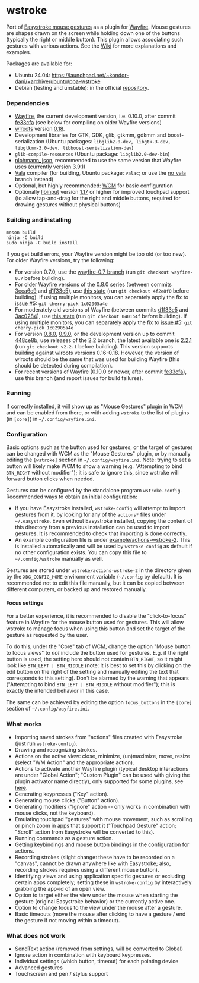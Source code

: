 # wstroke

Port of [Easystroke mouse gestures](https://github.com/thjaeger/easystroke) as a plugin for [Wayfire](https://github.com/WayfireWM/wayfire). Mouse gestures are shapes drawn on the screen while holding down one of the buttons (typically the right or middle button). This plugin allows associating such gestures with various actions. See the [Wiki](https://github.com/dkondor/wstroke/wiki) for more explanations and examples.

Packages are available for:
 - Ubuntu 24.04: https://launchpad.net/~kondor-dani/+archive/ubuntu/ppa-wstroke
 - Debian (testing and unstable): in the official [repository](https://packages.debian.org/testing/wstroke).

### Dependencies

 - [Wayfire](https://github.com/WayfireWM/wayfire), the current development version, i.e. 0.10.0, after commit [fe33cfa](https://github.com/WayfireWM/wayfire/commit/fe33cfa5b03f11cb9749694929cc33583464bda0) (see below for compiling on older Wayfire versions)
 - [wlroots](https://gitlab.freedesktop.org/wlroots/wlroots) version [0.18](https://gitlab.freedesktop.org/wlroots/wlroots/-/tree/0.18?ref_type=heads).
 - Development libraries for GTK, GDK, glib, gtkmm, gdkmm and boost-serialization (Ubuntu packages: `libglib2.0-dev, libgtk-3-dev, libgtkmm-3.0-dev, libboost-serialization-dev`)
 - `glib-compile-resources` (Ubuntu package: `libglib2.0-dev-bin`)
 - [nlohmann_json](https://github.com/nlohmann/json/), recommended to use the same version that Wayfire uses (currently version 3.9.1)
 - [Vala](https://vala.dev/) compiler (for building, Ubuntu package: `valac`; or use the [no_vala](https://github.com/dkondor/wstroke/tree/no_vala) branch instead)
 - Optional, but highly recommended: [WCM](https://github.com/WayfireWM/wcm) for basic configuration
 - Optionally [libinput](https://www.freedesktop.org/wiki/Software/libinput/) version [1.17](https://lists.freedesktop.org/archives/wayland-devel/2021-February/041733.html) or higher for improved touchpad support (to allow tap-and-drag for the right and middle buttons, required for drawing gestures without physical buttons)

### Building and installing

```
meson build
ninja -C build
sudo ninja -C build install
```

If you get build errors, your Wayfire version might be too old (or too new). For older Wayfire versions, try the following:
 - For version 0.7.0, use the [wayfire-0.7 branch](https://github.com/dkondor/wstroke/tree/wayfire-0.7) (run `git checkout wayfire-0.7` before building).
 - For older Wayfire versions of the 0.8.0 series (between commits [3cca6c9](https://github.com/WayfireWM/wayfire/commit/3cca6c9fee35ea8671da2b1c3f56ca61045ea693) and [d1f33e5](https://github.com/WayfireWM/wayfire/commit/d1f33e58326175f6437d0345ac78b0bb9f03b889)), use [this state](https://github.com/dkondor/wstroke/tree/4f2e8f00e4c734ac6fc3698bc4cfc504fe47a311) (run `git checkout 4f2e8f0` before building). If using multiple monitors, you can separately apply the fix to [issue #5](https://github.com/dkondor/wstroke/issues/5): `git cherry-pick 1c02905a4e`
 - For moderately old versions of Wayfire (between commits [d1f33e5](https://github.com/WayfireWM/wayfire/commit/d1f33e58326175f6437d0345ac78b0bb9f03b889) and
 [3ac0284](https://github.com/WayfireWM/wayfire/commit/3ac028406cc3697dd40c128721fb6e681b00c337)), use [this state](https://github.com/dkondor/wstroke/tree/0401b4f608c7d265a10fa2e7f4ce2dafb9caca4b)  (run `git checkout 0401b4f` before building). If using multiple monitors, you can separately apply the fix to [issue #5](https://github.com/dkondor/wstroke/issues/5): `git cherry-pick 1c02905a4e`
 - For version [0.8.0](https://github.com/WayfireWM/wayfire/tree/v0.8.0),  [0.9.0](https://github.com/WayfireWM/wayfire/tree/v0.9.0), or the development version up to commit [448ce8b](https://github.com/WayfireWM/wayfire/commit/448ce8b5be341f91b9f3b10ee9d4f3ea8cd57819), use releases of the 2.2 branch, the latest available one is [2.2.1](https://github.com/dkondor/wstroke/tree/v2.2.1) (run `git checkout v2.2.1` before building). This version supports building against wlroots versions 0.16-0.18. However, the version of wlroots should be the same that was used for building Wayfire (this should be detected during compilation).
 - For recent versions of Wayfire (0.10.0 or newer, after commit [fe33cfa](https://github.com/WayfireWM/wayfire/commit/fe33cfa5b03f11cb9749694929cc33583464bda0)), use this branch (and report issues for build failures).


### Running

If correctly installed, it will show up as "Mouse Gestures" plugin in WCM and can be enabled from there, or with adding `wstroke` to the list of plugins (in `[core]`) in `~/.config/wayfire.ini`.

### Configuration

Basic options such as the button used for gestures, or the target of gestures can be changed with WCM as the "Mouse Gestures" plugin, or by manually editing the `[wstroke]` section in `~/.config/wayfire.ini`. Note: trying to set a button will likely make WCM to show a warning (e.g. "Attempting to bind `BTN_RIGHT` without modifier"); it is safe to ignore this, since wstroke will forward button clicks when needed.

Gestures can be configured by the standalone program `wstroke-config`. Recommended ways to obtain an initial configuration:
 - If you have Easystroke installed, `wstroke-config` will attempt to import gestures from it, by looking for any of the `actions*` files under `~/.easystroke`. Even without Easystroke installed, copying the content of this directory from a previous installation can be used to import gestures. It is recommended to check that importing is done correctly.
 - An example configuration file is under [example/actions-wstroke-2](example/actions-wstroke-2). This is installed automatically and will be used by `wstroke-config` as default if no other configuration exists. You can copy this file to `~/.config/wstroke` manually as well.

Gestures are stored under `wstroke/actions-wstroke-2` in the directory given by the `XDG_CONFIG_HOME` environment variable (`~/.config` by default). It is recommended not to edit this file manually, but it can be copied between different computers, or backed up and restored manually.

#### Focus settings ####
For a better experience, it is recommended to disable the "click-to-focus" feature in Wayfire for the mouse button used for gestures. This will allow wstroke to manage focus when using this button and set the target of the gesture as requested by the user.

To do this, under the "Core" tab of WCM, change the option "Mouse button to focus views" to *not* include the button used for gestures. E.g. if the right button is used, the setting here should not contain `BTN_RIGHT`, so it might look like `BTN_LEFT | BTN_MIDDLE` (note: it is best to set this by clicking on the edit button on the right of the setting and manually editing the text that corresponds to this setting). Don't be alarmed by the warning that appears ("Attempting to bind `BTN_LEFT | BTN_MIDDLE` without modifier"); this is exactly the intended behavior in this case.

The same can be achieved by editing the option `focus_buttons` in the `[core]` section of `~/.config/wayfire.ini`.

### What works

 - Importing saved strokes from "actions" files created with Easystroke (just run `wstroke-config`).
 - Drawing and recognizing strokes.
 - Actions on the active view: close, minimize, (un)maximize, move, resize (select "WM Action" and the appropriate action).
 - Actions to activate another Wayfire plugin (typical desktop interactions are under "Global Action"; "Custom Plugin" can be used with giving the plugin activator name directly), only supported for some plugins, see [here](https://github.com/WayfireWM/wayfire/issues/1811).
 - Generating keypresses ("Key" action).
 - Generating mouse clicks ("Button" action).
 - Generating modifiers ("Ignore" action -- only works in combination with mouse clicks, not the keyboard).
 - Emulating touchpad "gestures" with mouse movement, such as scrolling or pinch zoom in apps that support it ("Touchpad Gesture" action; "Scroll" action from Easystroke will be converted to this).
 - Running commands as a gesture action.
 - Getting keybindings and mouse button bindings in the configuration for actions.
 - Recording strokes (slight change: these have to be recorded on a "canvas", cannot be drawn anywhere like with Easystroke; also, recording strokes requires using a different mouse button).
 - Identifying views and using application specific gestures or excluding certain apps completely; setting these in `wstroke-config` by interactively grabbing the app-id of an open view.
 - Option to target either the view under the mouse when starting the gesture (original Easystroke behavior) or the currently active one.
 - Option to change focus to the view under the mouse after a gesture.
 - Basic timeouts (move the mouse after clicking to have a gesture / end the gesture if not moving within a timeout).
 
### What does not work

 - SendText action (removed from settings, will be converted to Global)
 - Ignore action in combination with keyboard keypresses.
 - Individual settings (which button, timeout) for each pointing device
 - Advanced gestures
 - Touchscreen and pen / stylus support

